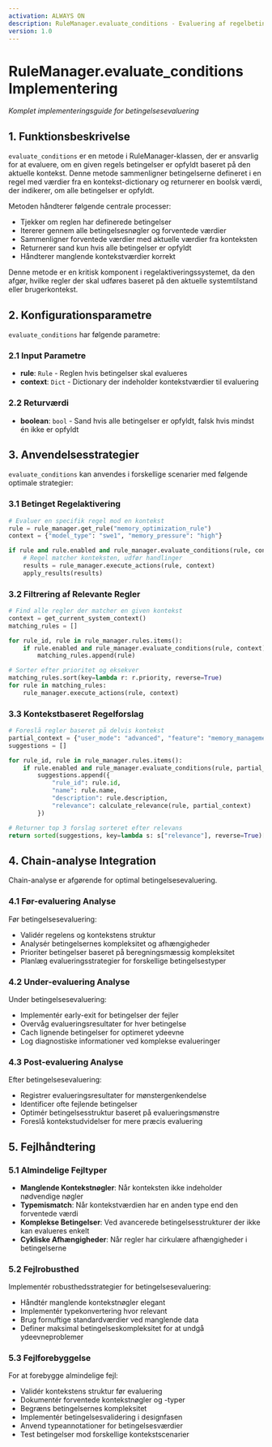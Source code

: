 ```yaml
---
activation: ALWAYS ON
description: RuleManager.evaluate_conditions - Evaluering af regelbetingelser
version: 1.0
---
```


# RuleManager.evaluate_conditions Implementering
*Komplet implementeringsguide for betingelsesevaluering*

## 1. Funktionsbeskrivelse
`evaluate_conditions` er en metode i RuleManager-klassen, der er ansvarlig for at evaluere, om en given regels betingelser er opfyldt baseret på den aktuelle kontekst. Denne metode sammenligner betingelserne defineret i en regel med værdier fra en kontekst-dictionary og returnerer en boolsk værdi, der indikerer, om alle betingelser er opfyldt.

Metoden håndterer følgende centrale processer:
- Tjekker om reglen har definerede betingelser
- Itererer gennem alle betingelsesnøgler og forventede værdier
- Sammenligner forventede værdier med aktuelle værdier fra konteksten
- Returnerer sand kun hvis alle betingelser er opfyldt
- Håndterer manglende kontekstværdier korrekt

Denne metode er en kritisk komponent i regelaktiveringssystemet, da den afgør, hvilke regler der skal udføres baseret på den aktuelle systemtilstand eller brugerkontekst.

## 2. Konfigurationsparametre
`evaluate_conditions` har følgende parametre:

### 2.1 Input Parametre
- **rule**: `Rule` - Reglen hvis betingelser skal evalueres
- **context**: `Dict` - Dictionary der indeholder kontekstværdier til evaluering

### 2.2 Returværdi
- **boolean**: `bool` - Sand hvis alle betingelser er opfyldt, falsk hvis mindst én ikke er opfyldt

## 3. Anvendelsesstrategier
`evaluate_conditions` kan anvendes i forskellige scenarier med følgende optimale strategier:

### 3.1 Betinget Regelaktivering
```python
# Evaluer en specifik regel mod en kontekst
rule = rule_manager.get_rule("memory_optimization_rule")
context = {"model_type": "swe1", "memory_pressure": "high"}

if rule and rule.enabled and rule_manager.evaluate_conditions(rule, context):
    # Regel matcher konteksten, udfør handlinger
    results = rule_manager.execute_actions(rule, context)
    apply_results(results)
```

### 3.2 Filtrering af Relevante Regler
```python
# Find alle regler der matcher en given kontekst
context = get_current_system_context()
matching_rules = []

for rule_id, rule in rule_manager.rules.items():
    if rule.enabled and rule_manager.evaluate_conditions(rule, context):
        matching_rules.append(rule)

# Sorter efter prioritet og eksekver
matching_rules.sort(key=lambda r: r.priority, reverse=True)
for rule in matching_rules:
    rule_manager.execute_actions(rule, context)
```

### 3.3 Kontekstbaseret Regelforslag
```python
# Foreslå regler baseret på delvis kontekst
partial_context = {"user_mode": "advanced", "feature": "memory_management"}
suggestions = []

for rule_id, rule in rule_manager.rules.items():
    if rule.enabled and rule_manager.evaluate_conditions(rule, partial_context):
        suggestions.append({
            "rule_id": rule.id,
            "name": rule.name,
            "description": rule.description,
            "relevance": calculate_relevance(rule, partial_context)
        })

# Returner top 3 forslag sorteret efter relevans
return sorted(suggestions, key=lambda s: s["relevance"], reverse=True)[:3]
```

## 4. Chain-analyse Integration
Chain-analyse er afgørende for optimal betingelsesevaluering.

### 4.1 Før-evaluering Analyse
Før betingelsesevaluering:
- Validér regelens og kontekstens struktur
- Analysér betingelsernes kompleksitet og afhængigheder
- Prioriter betingelser baseret på beregningsmæssig kompleksitet
- Planlæg evalueringsstrategier for forskellige betingelsestyper

### 4.2 Under-evaluering Analyse
Under betingelsesevaluering:
- Implementér early-exit for betingelser der fejler
- Overvåg evalueringsresultater for hver betingelse
- Cach lignende betingelser for optimeret ydeevne
- Log diagnostiske informationer ved komplekse evalueringer

### 4.3 Post-evaluering Analyse
Efter betingelsesevaluering:
- Registrer evalueringsresultater for mønstergenkendelse
- Identificer ofte fejlende betingelser
- Optimér betingelsesstruktur baseret på evalueringsmønstre
- Foreslå kontekstudvidelser for mere præcis evaluering

## 5. Fejlhåndtering

### 5.1 Almindelige Fejltyper
- **Manglende Kontekstnøgler**: Når konteksten ikke indeholder nødvendige nøgler
- **Typemismatch**: Når kontekstværdien har en anden type end den forventede værdi
- **Komplekse Betingelser**: Ved avancerede betingelsesstrukturer der ikke kan evalueres enkelt
- **Cykliske Afhængigheder**: Når regler har cirkulære afhængigheder i betingelserne

### 5.2 Fejlrobusthed
Implementér robusthedsstrategier for betingelsesevaluering:
- Håndtér manglende kontekstnøgler elegant
- Implementér typekonvertering hvor relevant
- Brug fornuftige standardværdier ved manglende data
- Definer maksimal betingelseskompleksitet for at undgå ydeevneproblemer

### 5.3 Fejlforebyggelse
For at forebygge almindelige fejl:
- Validér kontekstens struktur før evaluering
- Dokumentér forventede kontekstnøgler og -typer
- Begræns betingelsernes kompleksitet
- Implementér betingelsesvalidering i designfasen
- Anvend typeannotationer for betingelsesværdier
- Test betingelser mod forskellige kontekstscenarier
